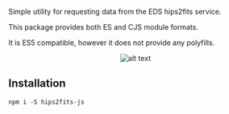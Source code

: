 Simple utility for requesting data from the EDS hips2fits service.

This package provides both ES and CJS module formats.

It is ES5 compatible, however it does not provide any polyfills.

<span style="display:block;text-align:center">![alt text](https://lloydevans.github.io/hips2fits-js/resources/cutout-CDS_P_Mellinger_color.png)</span>

## Installation

`npm i -S hips2fits-js`
